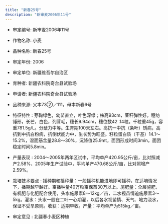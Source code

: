 ```yaml
---
title: "新春25号"
description: "新审麦2006年11号"
---
```

* 审定编号:  新审麦2006年11号

*  作物名称:  小麦

*  品种名称:  新春25号

*  审定年份:  2006

*  审定单位:  新疆维吾尔自治区

* 育种者:  新疆农科院奇台县试验场

*  申请者:  新疆农科院奇台县试验场

*  品种来源:  父本73②／111，母本新春6号

*  特征特性 : 
芽鞠绿色，幼苗直立，叶色深绿；株高93cm，茎秆弹性好。穗纺锤形，长芒，白色，列茸毛，穗长9.94cm，穗位数42 .14粒。千粒重45g，容重781.5g/L。分蘖力中等。生育期100天左右。高抗一中抗（条叶）锈病，高抗到中抗白粉病，抗倒伏能力中，生长势为旺盛。籽粒蛋白质（干基）14.1～15.2%，湿面筋含量28.8～30%，沉降值25.9mt，面团形成时间3min，面团稳定时间5.8min。
 
*  产量表现 : 
2004～2005年两年区试中，平均单产420.95公斤/亩，比对照减产2.58%，2005年生产试验中，平均单产470.68公斤/亩，比对照增产2.59%。

*  栽培技术要点 : 
播种期和播种量：一般播种机能进地即可播种，在适墒情况下，播期越早越好。亩播种量40万粒亩保苗30万以上。施肥量：全层施肥，有机肥与化肥配合使用，头水施尿素8～12kg／亩，二水视苗情追施尿素3～5kg。灌水：头水一般在二叶一心期灌，以后各水视苗情、天气、地力浇水，保证不受旱原则。收获：适期早收。产量：平均单产为515kg／亩。

*  审定意见 : 
北疆春小麦区种植
